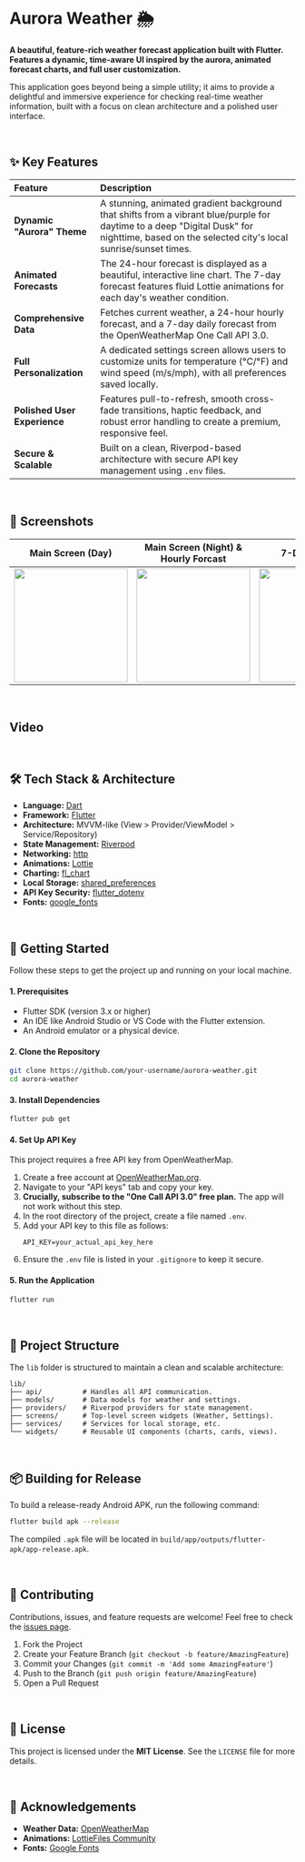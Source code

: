 # Aurora Weather 🌦️

**A beautiful, feature-rich weather forecast application built with Flutter. Features a dynamic, time-aware UI inspired by the aurora, animated forecast charts, and full user customization.**

This application goes beyond being a simple utility; it aims to provide a delightful and immersive experience for checking real-time weather information, built with a focus on clean architecture and a polished user interface.

<br>

## ✨ Key Features

| Feature | Description |
| :--- | :--- |
| **Dynamic "Aurora" Theme** | A stunning, animated gradient background that shifts from a vibrant blue/purple for daytime to a deep "Digital Dusk" for nighttime, based on the selected city's local sunrise/sunset times. |
| **Animated Forecasts** | The 24-hour forecast is displayed as a beautiful, interactive line chart. The 7-day forecast features fluid Lottie animations for each day's weather condition. |
| **Comprehensive Data** | Fetches current weather, a 24-hour hourly forecast, and a 7-day daily forecast from the OpenWeatherMap One Call API 3.0. |
| **Full Personalization** | A dedicated settings screen allows users to customize units for temperature (°C/°F) and wind speed (m/s/mph), with all preferences saved locally. |
| **Polished User Experience** | Features pull-to-refresh, smooth cross-fade transitions, haptic feedback, and robust error handling to create a premium, responsive feel. |
| **Secure & Scalable** | Built on a clean, Riverpod-based architecture with secure API key management using `.env` files. |

<br>

## 📸 Screenshots

| Main Screen (Day) | Main Screen (Night) & Hourly Forcast | 7-Day Forecast | Settings |
| :---: | :---: | :---: | :---: |
| <img src="https://github.com/user-attachments/assets/0f249f2a-f4bb-48d1-946f-b5a09e1c440e" width="200"/> | <img src="https://github.com/user-attachments/assets/8781518a-5241-48eb-b03d-d0b046fdef8d" width="200"/> | <img src="https://github.com/user-attachments/assets/62918a38-a78f-40d6-bac3-59a34ca25ebb" width="200"/> | <img src="https://github.com/user-attachments/assets/86925453-6a1c-406a-9140-0064601a84e4" width="200"/> |


<br>

## Video

<br>

## 🛠️ Tech Stack & Architecture

-   **Language:** [Dart](https://dart.dev/)
-   **Framework:** [Flutter](https://flutter.dev/)
-   **Architecture:** MVVM-like (View > Provider/ViewModel > Service/Repository)
-   **State Management:** [Riverpod](https://riverpod.dev/)
-   **Networking:** [http](https://pub.dev/packages/http)
-   **Animations:** [Lottie](https://pub.dev/packages/lottie)
-   **Charting:** [fl_chart](https://pub.dev/packages/fl_chart)
-   **Local Storage:** [shared_preferences](https://pub.dev/packages/shared_preferences)
-   **API Key Security:** [flutter_dotenv](https://pub.dev/packages/flutter_dotenv)
-   **Fonts:** [google_fonts](https://pub.dev/packages/google_fonts)

<br>

## 🚀 Getting Started

Follow these steps to get the project up and running on your local machine.

#### **1. Prerequisites**
-   Flutter SDK (version 3.x or higher)
-   An IDE like Android Studio or VS Code with the Flutter extension.
-   An Android emulator or a physical device.

#### **2. Clone the Repository**
```bash
git clone https://github.com/your-username/aurora-weather.git
cd aurora-weather
```

#### **3. Install Dependencies**
```bash
flutter pub get
```

#### **4. Set Up API Key**
This project requires a free API key from OpenWeatherMap.

1.  Create a free account at [OpenWeatherMap.org](https://openweathermap.org/).
2.  Navigate to your "API keys" tab and copy your key.
3.  **Crucially, subscribe to the "One Call API 3.0" free plan.** The app will not work without this step.
4.  In the root directory of the project, create a file named `.env`.
5.  Add your API key to this file as follows:
    ```
    API_KEY=your_actual_api_key_here
    ```
6.  Ensure the `.env` file is listed in your `.gitignore` to keep it secure.

#### **5. Run the Application**
```bash
flutter run
```

<br>

## 📁 Project Structure

The `lib` folder is structured to maintain a clean and scalable architecture:

```
lib/
├── api/          # Handles all API communication.
├── models/       # Data models for weather and settings.
├── providers/    # Riverpod providers for state management.
├── screens/      # Top-level screen widgets (Weather, Settings).
├── services/     # Services for local storage, etc.
└── widgets/      # Reusable UI components (charts, cards, views).
```

<br>

## 📦 Building for Release

To build a release-ready Android APK, run the following command:
```bash
flutter build apk --release
```
The compiled `.apk` file will be located in `build/app/outputs/flutter-apk/app-release.apk`.

<br>

## 🤝 Contributing

Contributions, issues, and feature requests are welcome! Feel free to check the [issues page](https://github.com/your-username/aurora-weather/issues).

1.  Fork the Project
2.  Create your Feature Branch (`git checkout -b feature/AmazingFeature`)
3.  Commit your Changes (`git commit -m 'Add some AmazingFeature'`)
4.  Push to the Branch (`git push origin feature/AmazingFeature`)
5.  Open a Pull Request

<br>

## 📄 License

This project is licensed under the **MIT License**. See the `LICENSE` file for more details.

<br>

## 🙏 Acknowledgements

-   **Weather Data:** [OpenWeatherMap](https://openweathermap.org/)
-   **Animations:** [LottieFiles Community](https://lottiefiles.com/)
-   **Fonts:** [Google Fonts](https://fonts.google.com/)
